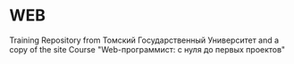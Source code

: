 # WEB

Training Repository from Томский Государственный Университет and a copy of the site
Course "Web-программист: с нуля до первых проектов"
